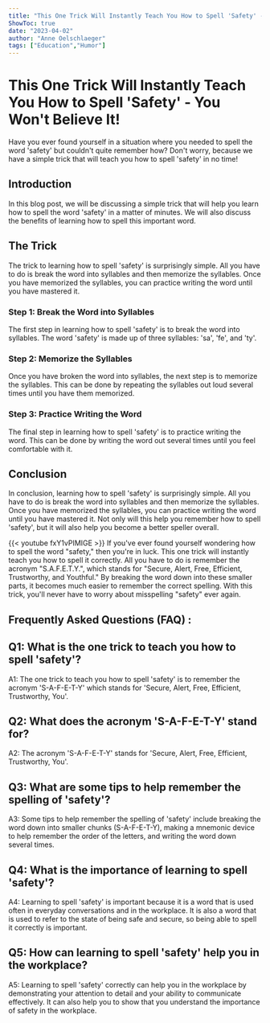 ```yaml
---
title: "This One Trick Will Instantly Teach You How to Spell 'Safety' - You Won't Believe It!"
ShowToc: true 
date: "2023-04-02"
author: "Anne Oelschlaeger" 
tags: ["Education","Humor"]
---
```

# This One Trick Will Instantly Teach You How to Spell 'Safety' - You Won't Believe It!

Have you ever found yourself in a situation where you needed to spell the word 'safety' but couldn't quite remember how? Don't worry, because we have a simple trick that will teach you how to spell 'safety' in no time!

## Introduction

In this blog post, we will be discussing a simple trick that will help you learn how to spell the word 'safety' in a matter of minutes. We will also discuss the benefits of learning how to spell this important word.

## The Trick

The trick to learning how to spell 'safety' is surprisingly simple. All you have to do is break the word into syllables and then memorize the syllables. Once you have memorized the syllables, you can practice writing the word until you have mastered it.

### Step 1: Break the Word into Syllables

The first step in learning how to spell 'safety' is to break the word into syllables. The word 'safety' is made up of three syllables: 'sa', 'fe', and 'ty'.

### Step 2: Memorize the Syllables

Once you have broken the word into syllables, the next step is to memorize the syllables. This can be done by repeating the syllables out loud several times until you have them memorized.

### Step 3: Practice Writing the Word

The final step in learning how to spell 'safety' is to practice writing the word. This can be done by writing the word out several times until you feel comfortable with it.

## Conclusion

In conclusion, learning how to spell 'safety' is surprisingly simple. All you have to do is break the word into syllables and then memorize the syllables. Once you have memorized the syllables, you can practice writing the word until you have mastered it. Not only will this help you remember how to spell 'safety', but it will also help you become a better speller overall.

{{< youtube fxY1vPIMIGE >}} 
If you've ever found yourself wondering how to spell the word "safety," then you're in luck. This one trick will instantly teach you how to spell it correctly. All you have to do is remember the acronym "S.A.F.E.T.Y.", which stands for "Secure, Alert, Free, Efficient, Trustworthy, and Youthful." By breaking the word down into these smaller parts, it becomes much easier to remember the correct spelling. With this trick, you'll never have to worry about misspelling "safety" ever again.

## Frequently Asked Questions (FAQ) :
## Q1: What is the one trick to teach you how to spell 'safety'?
A1: The one trick to teach you how to spell 'safety' is to remember the acronym 'S-A-F-E-T-Y' which stands for 'Secure, Alert, Free, Efficient, Trustworthy, You'. 

## Q2: What does the acronym 'S-A-F-E-T-Y' stand for?
A2: The acronym 'S-A-F-E-T-Y' stands for 'Secure, Alert, Free, Efficient, Trustworthy, You'. 

## Q3: What are some tips to help remember the spelling of 'safety'?
A3: Some tips to help remember the spelling of 'safety' include breaking the word down into smaller chunks (S-A-F-E-T-Y), making a mnemonic device to help remember the order of the letters, and writing the word down several times. 

## Q4: What is the importance of learning to spell 'safety'?
A4: Learning to spell 'safety' is important because it is a word that is used often in everyday conversations and in the workplace. It is also a word that is used to refer to the state of being safe and secure, so being able to spell it correctly is important. 

## Q5: How can learning to spell 'safety' help you in the workplace?
A5: Learning to spell 'safety' correctly can help you in the workplace by demonstrating your attention to detail and your ability to communicate effectively. It can also help you to show that you understand the importance of safety in the workplace.





